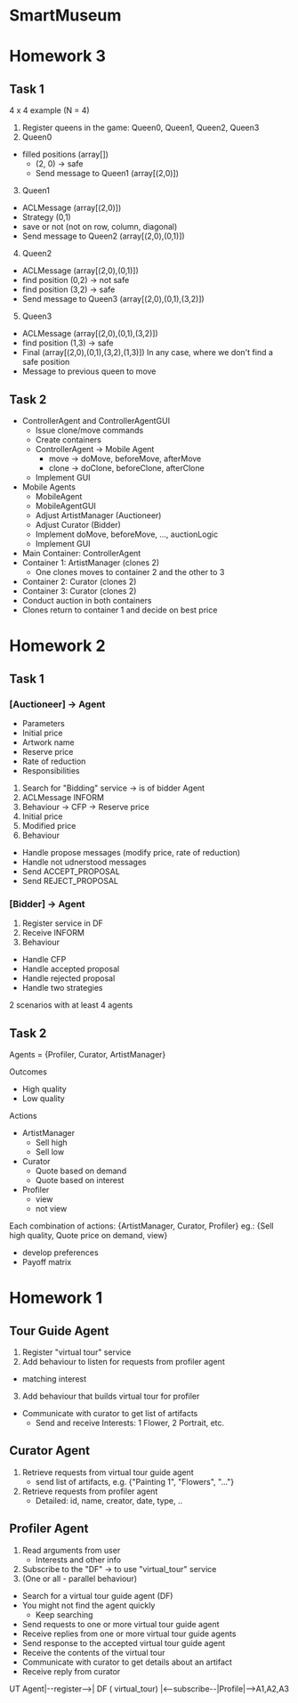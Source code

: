 # SmartMuseum
# Homework 3
## Task 1
4 x 4 example (N = 4)
1. Register queens in the game: Queen0, Queen1, Queen2, Queen3
2. Queen0
  - filled positions (array[])
    - (2, 0) -> safe
    - Send message to Queen1 (array[(2,0)])
3. Queen1
  - ACLMessage (array[(2,0)])
  - Strategy (0,1)
  - save or not (not on row, column, diagonal)
  - Send message to Queen2 (array[(2,0),(0,1)])
4. Queen2
  - ACLMessage (array[(2,0),(0,1)])
  - find position (0,2) -> not safe
  - find position (3,2) -> safe
  - Send message to Queen3 (array[(2,0),(0,1),(3,2)])
5. Queen3
  - ACLMessage (array[(2,0),(0,1),(3,2)])
  - find position (1,3) -> safe
  - Final (array[(2,0),(0,1),(3,2),(1,3)])
In any case, where we don't find a safe position
- Message to previous queen to move

## Task 2
- ControllerAgent and ControllerAgentGUI
  - Issue clone/move commands
  - Create containers
  - ControllerAgent -> Mobile Agent
    - move -> doMove, beforeMove, afterMove
    - clone -> doClone, beforeClone, afterClone
  - Implement GUI
- Mobile Agents
  - MobileAgent
  - MobileAgentGUI
  - Adjust ArtistManager (Auctioneer)
  - Adjust Curator (Bidder)
  - Implement doMove, beforeMove, ..., auctionLogic
  - Implement GUI
- Main Container: ControllerAgent
- Container 1: ArtistManager (clones 2)
  - One clones moves to container 2 and the other to 3
- Container 2: Curator (clones 2)
- Container 3: Curator (clones 2)
- Conduct auction in both containers
- Clones return to container 1 and decide on best price

# Homework 2
## Task 1
### [Auctioneer] -> Agent
- Parameters
 - Initial price
 - Artwork name
 - Reserve price
 - Rate of reduction
- Responsibilities
 1. Search for "Bidding" service -> is of bidder Agent
 2. ACLMessage INFORM
 3. Behaviour -> CFP -> Reserve price
   1. Initial price
   2. Modified price
 4. Behaviour
   - Handle propose messages (modify price, rate of reduction)
   - Handle not udnerstood messages
   - Send ACCEPT_PROPOSAL
   - Send REJECT_PROPOSAL


 ### [Bidder] -> Agent
 1. Register service in DF
 2. Receive INFORM
 3. Behaviour
   - Handle CFP
   - Handle accepted proposal
   - Handle rejected proposal
 - Handle two strategies

2 scenarios with at least 4 agents

## Task 2
Agents = {Profiler, Curator, ArtistManager}

Outcomes
- High quality
- Low quality

Actions
- ArtistManager
  - Sell high
  - Sell low
- Curator
  - Quote based on demand
  - Quote based on interest
- Profiler
  - view
  - not view

Each combination of actions:
{ArtistManager, Curator, Profiler} eg.:
{Sell high quality, Quote price on demand, view}
- develop preferences
 - Payoff matrix


# Homework 1
## Tour Guide Agent
1. Register "virtual tour" service
2. Add behaviour to listen for requests from profiler agent
  - matching interest
3. Add behaviour that builds virtual tour for profiler
  - Communicate with curator to get list of artifacts
	- Send and receive
  Interests: 1 Flower, 2 Portrait, etc.

## Curator Agent
1. Retrieve requests from virtual tour guide agent
	- send list of artifacts, e.g. {"Painting 1", "Flowers", "..."}
2. Retrieve requests from profiler agent
	- Detailed: id, name, creator, date, type, ..

## Profiler Agent
1. Read arguments from user
	- Interests and other info
2. Subscribe to the "DF" -> to use "virtual_tour" service
3. (One or all - parallel behaviour)
  - Search for a virtual tour guide agent (DF)
  - You might not find the agent quickly
    - Keep searching
  - Send requests to one or more virtual tour guide agent
  - Receive replies from one or more virtual tour guide agents
  - Send response to the accepted virtual tour guide agent
  - Receive the contents of the virtual tour
  - Communicate with curator to get details about an artifact
  - Receive reply from curator

UT Agent|--register-->| DF ( virtual_tour) |<--subscribe--|Profile|-->A1,A2,A3
